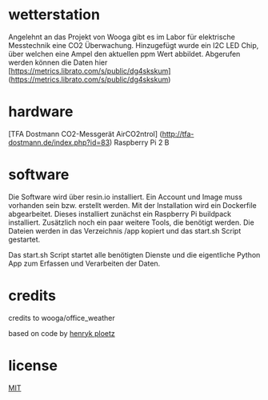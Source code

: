 # wetterstation
Angelehnt an das Projekt von Wooga gibt es im Labor für elektrische Messtechnik eine CO2 Überwachung. 
Hinzugefügt wurde ein I2C LED Chip, über welchen eine Ampel den aktuellen ppm Wert abbildet.
Abgerufen werden können die Daten hier [https://metrics.librato.com/s/public/dg4skskum] (https://metrics.librato.com/s/public/dg4skskum) 

# hardware
[TFA Dostmann CO2-Messgerät AirCO2ntrol] (http://tfa-dostmann.de/index.php?id=83)
Raspberry Pi 2 B

# software
Die Software wird über resin.io installiert. Ein Account und Image muss vorhanden sein bzw. erstellt werden.
Mit der Installation wird ein Dockerfile abgearbeitet. Dieses installiert zunächst ein Raspberry Pi buildpack installiert.
Zusätzlich noch ein paar weitere Tools, die benötigt werden.
Die Dateien werden in das Verzeichnis /app kopiert und das start.sh Script gestartet.

Das start.sh Script startet alle benötigten Dienste und die eigentliche Python App zum Erfassen und Verarbeiten der Daten.

# credits
credits to wooga/office_weather

based on code by [henryk ploetz](https://hackaday.io/project/5301-reverse-engineering-a-low-cost-usb-co-monitor/log/17909-all-your-base-are-belong-to-us)

# license

[MIT](http://opensource.org/licenses/MIT)
